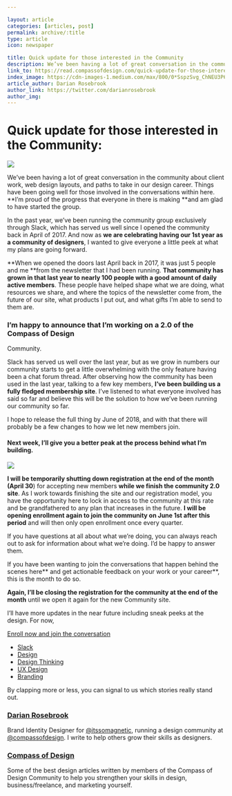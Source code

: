 ```yaml
---

layout: article 
categories: [articles, post]
permalink: archive/:title
type: article
icon: newspaper

title: Quick update for those interested in the Community
description: We’ve been having a lot of great conversation in the community about client work, web design layouts, and paths to take in our design career. Things have been going well for those involved in the conversations within here. I’m proud of the progress that everyone in there is making and am glad to have started the group.
link_to: https://read.compassofdesign.com/quick-update-for-those-interested-in-the-community-3a395f3743e
index_image: https://cdn-images-1.medium.com/max/800/0*SspzSvg_ChNEU3P6.jpg
article_author: Darian Rosebrook
author_link: https://twitter.com/darianrosebrook
author_img:
---
```

# Quick update for those interested in the Community:

![](https://cdn-images-1.medium.com/max/800/0*SspzSvg_ChNEU3P6.jpg)

We’ve been having a lot of great conversation in the community about client
work, web design layouts, and paths to take in our design career. Things have
been going well for those involved in the conversations within here. **I’m proud
of the progress that everyone in there is making **and am glad to have started
the group.

In the past year, we’ve been running the community group exclusively through
Slack, which has served us well since I opened the community back in April of
2017. And now as **we are celebrating having our 1st year as a community of
designers**, I wanted to give everyone a little peek at what my plans are going
forward.

**When we opened the doors last April back in 2017, it was just 5 people and me
**from the newsletter that I had been running. **That community has grown in
that last year to nearly 100 people with a good amount of daily active
members**. These people have helped shape what we are doing, what resources we
share, and where the topics of the newsletter come from, the future of our site,
what products I put out, and what gifts I’m able to send to them are.

### I’m happy to announce that I’m working on a 2.0 of the Compass of Design
Community.

Slack has served us well over the last year, but as we grow in numbers our
community starts to get a little overwhelming with the only feature having been
a chat forum thread. After observing how the community has been used in the last
year, talking to a few key members, **I’ve been building us a fully fledged
membership site**. I’ve listened to what everyone involved has said so far and
believe this will be the solution to how we’ve been running our community so
far.

I hope to release the full thing by June of 2018, and with that there will
probably be a few changes to how we let new members join.

#### Next week, I’ll give you a better peak at the process behind what I’m building.

![](https://cdn-images-1.medium.com/max/800/1*2xgkM-8WTdyB_zk_UjVjIg.gif)

**I will be temporarily shutting down registration at the end of the month
(April 30**) for accepting new members **while we finish the community 2.0
site**. As I work towards finishing the site and our registration model, you
have the opportunity here to lock in access to the community at this rate and be
grandfathered to any plan that increases in the future. **I will be opening
enrollment again to join the community on June 1st after this period** and will
then only open enrollment once every quarter.

If you have questions at all about what we’re doing, you can always reach out to
ask for information about what we’re doing. I’d be happy to answer them.

If you have been wanting to join the conversations that happen behind the scenes
here** and get actionable feedback on your work or your career**, this is the
month to do so.

**Again, I’ll be closing the registration for the community at the end of the
month** until we open it again for the new Community site.

I’ll have more updates in the near future including sneak peeks at the design.
For now,

[Enroll now and join the
conversation](https://el2.convertkit-mail2.com/c/preview/x6cph3/aHR0cHM6Ly9idXkuY29tcGFzc29mZGVzaWduLmNvbS9jb21wYXNzLW9mLWRlc2lnbi1tZW1iZXJzaGlwLzExL2J1eQ==)

* [Slack](https://read.compassofdesign.com/tagged/slack?source=post)
* [Design](https://read.compassofdesign.com/tagged/design?source=post)
* [Design
Thinking](https://read.compassofdesign.com/tagged/design-thinking?source=post)
* [UX Design](https://read.compassofdesign.com/tagged/ux-design?source=post)
* [Branding](https://read.compassofdesign.com/tagged/branding?source=post)

By clapping more or less, you can signal to us which stories really stand out.

### [Darian Rosebrook](https://read.compassofdesign.com/@darianrosebrook)

Brand Identity Designer for [@itssomagnetic](http://twitter.com/itssomagnetic),
running a design community at
[@compassofdesign](http://twitter.com/compassofdesign). I write to help others
grow their skills as designers.

### [Compass of Design](https://read.compassofdesign.com/?source=footer_card)

Some of the best design articles written by members of the Compass of Design
Community to help you strengthen your skills in design, business/freelance, and
marketing yourself.
